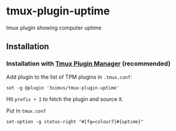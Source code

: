 # tmux-plugin-uptime
tmux plugin showing computer uptime

Installation
------------
### Installation with [Tmux Plugin Manager](https://github.com/tmux-plugins/tpm) (recommended)

Add plugin to the list of TPM plugins in `.tmux.conf`:

```
set -g @plugin '3ximus/tmux-plugin-uptime'
```

Hit `prefix + I` to fetch the plugin and source it.

Put in `tmux.conf`

```
set-option -g status-right "#[fg=colour7]#{uptime}"
```
